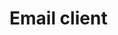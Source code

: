 # Email client

<div style="width:100%;height:100%;padding-bottom:6em;display:flex;justify-content:flex-end;">
  <p style="text-align: center;margin-top:auto;">By Augustinas Jokubauskas 2018</p>
</div>

---

## Document introduction

Email is considered as a medium that provides maximum reach for minimal investment and has served as an essential element of many marketing campaigns across all industries. Especially now, when more people than ever are getting access to internet. As developers we want the email clients to be easy and comfortable to use, but how do we do that?

### Solution

By using ethnomethodology and field work to observe paper mail handling workflow at home to get the insight of human behaviour in dealing with mail. Paper mail can differ from home to home, so we will be observing behaviours to determine, what functionality does our email client require. We will also be using the data collected by Richard Harper and his book "Inside the Smart Home"

---

## Informal requirements report

First we study the common way of handling mail at home in sequential order:

1.  Mail arrives at a delivery point

> Our client needs to have an entry point which the emails will be sent to. Always has to be one and all users should have access to it.

2.  Mail is collected and placed to a shared space

> Our client needs a shared space which users have access to and can sort the mail that was directed to the house or to a specific user. Also directed mail can not be open by anyone else than the specified receiver.

3.  Mail is sorted and spam is gotten rid of

> Our client should be able to show visual queues for emails, so that obvious spam letter can be gotten rid of and mail can be sorted into relative groups based on importance. Users should also be able to assign letters to other users.

4.  Mail is viewed by the receiver in private

> Our client should allow for separate user accounts which have unique identifications for storing emails, so that privacy is maintained.

5.  Mail that does not require immediate action is placed somewhere where it can be dealt with later on

> Our client needs to be able to make reminders about mail and allow users to set dates when to be reminded of the mail

6.  Mail that does not require to be dealt with is put away

> Our client should allow users to move email into long term storage, where it would not interfere with new incoming email

7.  Mail that is unique (birthday, holiday, thank you cards etc. )

> Our client should allow users to create email storage groups for separating email.

---

## System overview

To be filled

---

## Non-functional requirements of the system

To be filled

---

## Functional requirements of the system

To be filled

---

## Formal description of the system behaviour

To be filled

---

## Examples of system usage

To be filled
